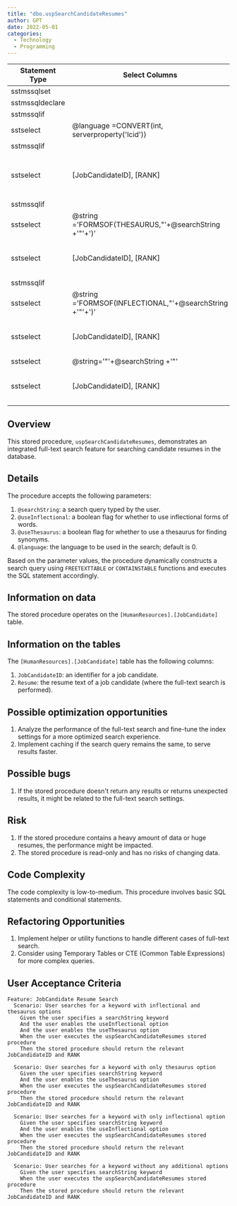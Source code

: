 ```yaml
---
title: "dbo.uspSearchCandidateResumes"
author: GPT
date: 2022-05-01
categories:
  - Technology
  - Programming
---
```


| Statement Type | Select Columns | Set Columns | Insert Columns | Joins | Where Clause | Table Name |
|---|---|---|---|---|---|---|
| sstmssqlset |  |  |  |  |  |  |
| sstmssqldeclare |  |  |  |  |  |  |
| sstmssqlif |  |  |  |  |  |  |
| sstselect | @language =CONVERT(int, serverproperty('lcid')) | NA | NA |  |  |  |
| sstmssqlif |  |  |  |  |  |  |
| sstselect | [JobCandidateID], [RANK] | NA | NA | [JobCandidateID], [KEY] |  | [HumanResources].[JobCandidate], FREETEXTTABLE([HumanResources].[JobCandidate],*, @searchString,LANGUAGE @language) |
| sstmssqlif |  |  |  |  |  |  |
| sstselect | @string ='FORMSOF(THESAURUS,"'+@searchString +'"'+')' | NA | NA |  |  |  |
| sstselect | [JobCandidateID], [RANK] | NA | NA | [JobCandidateID], [KEY] |  | [HumanResources].[JobCandidate], CONTAINSTABLE([HumanResources].[JobCandidate],*, @string,LANGUAGE @language) |
| sstmssqlif |  |  |  |  |  |  |
| sstselect | @string ='FORMSOF(INFLECTIONAL,"'+@searchString +'"'+')' | NA | NA |  |  |  |
| sstselect | [JobCandidateID], [RANK] | NA | NA | [JobCandidateID], [KEY] |  | [HumanResources].[JobCandidate], CONTAINSTABLE([HumanResources].[JobCandidate],*, @string,LANGUAGE @language) |
| sstselect | @string='"'+@searchString +'"' | NA | NA |  |  |  |
| sstselect | [JobCandidateID], [RANK] | NA | NA | [JobCandidateID], [KEY] |  | [HumanResources].[JobCandidate], CONTAINSTABLE([HumanResources].[JobCandidate],*,@string,LANGUAGE @language) |

## Overview

This stored procedure, `uspSearchCandidateResumes`, demonstrates an integrated full-text search feature for searching candidate resumes in the database.

## Details

The procedure accepts the following parameters:

1. `@searchString`: a search query typed by the user.
2. `@useInflectional`: a boolean flag for whether to use inflectional forms of words.
3. `@useThesaurus`: a boolean flag for whether to use a thesaurus for finding synonyms.
4. `@language`: the language to be used in the search; default is 0.

Based on the parameter values, the procedure dynamically constructs a search query using `FREETEXTTABLE` or `CONTAINSTABLE` functions and executes the SQL statement accordingly.

## Information on data

The stored procedure operates on the `[HumanResources].[JobCandidate]` table.

## Information on the tables

The `[HumanResources].[JobCandidate]` table has the following columns:

1. `JobCandidateID`: an identifier for a job candidate.
2. `Resume`: the resume text of a job candidate (where the full-text search is performed).

## Possible optimization opportunities

1. Analyze the performance of the full-text search and fine-tune the index settings for a more optimized search experience.
2. Implement caching if the search query remains the same, to serve results faster.

## Possible bugs

1. If the stored procedure doesn't return any results or returns unexpected results, it might be related to the full-text search settings.

## Risk

1. If the stored procedure contains a heavy amount of data or huge resumes, the performance might be impacted.
2. The stored procedure is read-only and has no risks of changing data.

## Code Complexity

The code complexity is low-to-medium. This procedure involves basic SQL statements and conditional statements.

## Refactoring Opportunities

1. Implement helper or utility functions to handle different cases of full-text search.
2. Consider using Temporary Tables or CTE (Common Table Expressions) for more complex queries.

## User Acceptance Criteria

```Gherkin
Feature: JobCandidate Resume Search
  Scenario: User searches for a keyword with inflectional and thesaurus options
    Given the user specifies a searchString keyword
    And the user enables the useInflectional option
    And the user enables the useThesaurus option
    When the user executes the uspSearchCandidateResumes stored procedure
    Then the stored procedure should return the relevant JobCandidateID and RANK

  Scenario: User searches for a keyword with only thesaurus option
    Given the user specifies searchString keyword
    And the user enables the useThesaurus option
    When the user executes the uspSearchCandidateResumes stored procedure
    Then the stored procedure should return the relevant JobCandidateID and RANK

  Scenario: User searches for a keyword with only inflectional option
    Given the user specifies searchString keyword
    And the user enables the useInflectional option
    When the user executes the uspSearchCandidateResumes stored procedure
    Then the stored procedure should return the relevant JobCandidateID and RANK

  Scenario: User searches for a keyword without any additional options
    Given the user specifies searchString keyword
    When the user executes the uspSearchCandidateResumes stored procedure
    Then the stored procedure should return the relevant JobCandidateID and RANK
```

